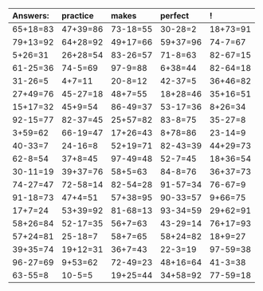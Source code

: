 | Answers: | practice | makes | perfect | ! |
| :--- | :--- | :--- | :--- | :--- |
| 65+18=83 | 47+39=86 | 73-18=55 | 30-28=2 | 18+73=91 | 
| 79+13=92 | 64+28=92 | 49+17=66 | 59+37=96 | 74-7=67 | 
| 5+26=31 | 26+28=54 | 83-26=57 | 71-8=63 | 82-67=15 | 
| 61-25=36 | 74-5=69 | 97-9=88 | 6+38=44 | 82-64=18 | 
| 31-26=5 | 4+7=11 | 20-8=12 | 42-37=5 | 36+46=82 | 
| 27+49=76 | 45-27=18 | 48+7=55 | 18+28=46 | 35+16=51 | 
| 15+17=32 | 45+9=54 | 86-49=37 | 53-17=36 | 8+26=34 | 
| 92-15=77 | 82-37=45 | 25+57=82 | 83-8=75 | 35-27=8 | 
| 3+59=62 | 66-19=47 | 17+26=43 | 8+78=86 | 23-14=9 | 
| 40-33=7 | 24-16=8 | 52+19=71 | 82-43=39 | 44+29=73 | 
| 62-8=54 | 37+8=45 | 97-49=48 | 52-7=45 | 18+36=54 | 
| 30-11=19 | 39+37=76 | 58+5=63 | 84-8=76 | 36+37=73 | 
| 74-27=47 | 72-58=14 | 82-54=28 | 91-57=34 | 76-67=9 | 
| 91-18=73 | 47+4=51 | 57+38=95 | 90-33=57 | 9+66=75 | 
| 17+7=24 | 53+39=92 | 81-68=13 | 93-34=59 | 29+62=91 | 
| 58+26=84 | 52-17=35 | 56+7=63 | 43-29=14 | 76+17=93 | 
| 57+24=81 | 25-18=7 | 58+7=65 | 58+24=82 | 18+9=27 | 
| 39+35=74 | 19+12=31 | 36+7=43 | 22-3=19 | 97-59=38 | 
| 96-27=69 | 9+53=62 | 72-49=23 | 48+16=64 | 41-3=38 | 
| 63-55=8 | 10-5=5 | 19+25=44 | 34+58=92 | 77-59=18 | 
